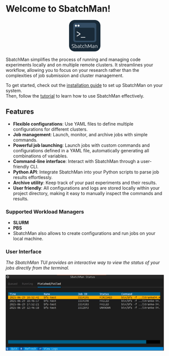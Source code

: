 # Welcome to SbatchMan!
<p align="center">
  <img src="images/sbatchman.png" alt="SbatchMan Logo" width="100"/>
</p>
SbatchMan simplifies the process of running and managing code experiments locally and on multiple remote clusters. It streamlines your workflow, allowing you to focus on your research rather than the complexities of job submission and cluster management.

To get started, check out the [installation guide](install/install.md) to set up SbatchMan on your system.  
Then, follow the [tutorial](learn/tutorial.md) to learn how to use SbatchMan effectively.


## Features
- **Flexible configurations**: Use YAML files to define multiple configurations for different clusters.
- **Job management**: Launch, monitor, and archive jobs with simple commands.
- **Powerful job launching**: Launch jobs with custom commands and configurations defined in a YAML file, automatically generating all combinations of variables.
- **Command-line interface**: Interact with SbatchMan through a user-friendly CLI.
- **Python API**: Integrate SbatchMan into your Python scripts to parse job results effortlessly.
- **Archive utility**: Keep track of your past experiments and their results.
- **User friendly**: All configurations and logs are stored locally within your project directory, making it easy to manually inspect the commands and results.

### Supported Workload Managers

- **SLURM**
- **PBS**
- SbatchMan also allows to create configurations and run jobs on your local machine.

### User Interface

*The SbatchMan TUI provides an interactive way to view the status of your jobs directly from the terminal.*

![SbatchMan TUI Screenshot](images/tui.png)

